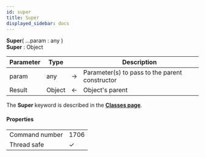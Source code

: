 ```yaml
---
id: super
title: Super
displayed_sidebar: docs
---
```


**Super**( ...param : any )<br/>**Super** : Object

|Parameter|Type||Description|  
|---|---|---|---|
|param|any|->|Parameter(s) to pass to the parent constructor|
|Result|Object|<-|Object's parent|


The **Super** keyword is described in the [**Classes page**](../Concepts/classes.md#super). 

#### Properties

|  |  |
| --- | --- |
| Command number | 1706 |
| Thread safe | &check; |



